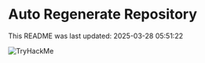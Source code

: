 # Auto Regenerate Repository

This README was last updated: 2025-03-28 05:51:22

 ![TryHackMe](https://tryhackme.com/badge/533634)